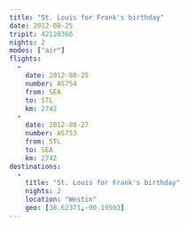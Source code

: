 ```yaml
---
title: "St. Louis for Frank's birthday"
date: 2012-08-25
tripit: 42120366
nights: 2
modes: ["air"]
flights:
  -
    date: 2012-08-25
    number: AS754
    from: SEA
    to: STL
    km: 2742
  -
    date: 2012-08-27
    number: AS753
    from: STL
    to: SEA
    km: 2742
destinations:
  -
    title: "St. Louis for Frank's birthday"
    nights: 2
    location: "Westin"
    geo: [38.62371,-90.19503]
---
```



